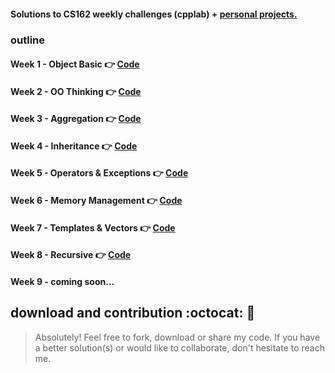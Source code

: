 #### Solutions to CS162 weekly challenges (cpplab) + [personal projects.](https://github.com/francisknight/CPPLab/tree/master/1-Personal%20Projects)


### **outline**
#### Week 1 - Object Basic 👉 [Code](https://github.com/francisknight/CPPLab/tree/master/2%20-%20CPPLab/1%20-%20Object%20Basics)

#### Week 2 - OO Thinking 👉 [Code](https://github.com/francisknight/CPPLab/tree/master/2%20-%20CPPLab/2%20-%20OO%20Thinking)

#### Week 3 - Aggregation 👉 [Code](https://github.com/francisknight/CPPLab/tree/master/2%20-%20CPPLab/3%20-%20Aggregation)

#### Week 4 - Inheritance 👉 [Code](https://github.com/francisknight/CPPLab/tree/master/2%20-%20CPPLab/4%20-%20Inheritance)

#### Week 5 - Operators & Exceptions 👉 [Code](https://github.com/francisknight/CPPLab/tree/master/2%20-%20CPPLab/5%20-%20Operators)

#### Week 6 - Memory Management 👉 [Code](https://github.com/francisknight/CPPLab_2/tree/master/2%20-%20CPPLab/6%20-%20Memory%20Management)

#### Week 7 - Templates & Vectors  👉 [Code](https://github.com/simplycs/CPPLab_2/tree/master/2%20-%20CPPLab/7%20-%20Templates%20%26%20Vectors)

#### Week 8 - Recursive 👉 [Code](https://github.com/simplycs/CPPLab_2/tree/master/2%20-%20CPPLab/8%20-%20Recursive)

#### Week 9 - coming soon...

## download and contribution  :octocat: 🎊


>Absolutely! Feel free to fork, download or share my code.
>If you have a better solution(s) or would like to collaborate,
>don't hesitate to reach me.
